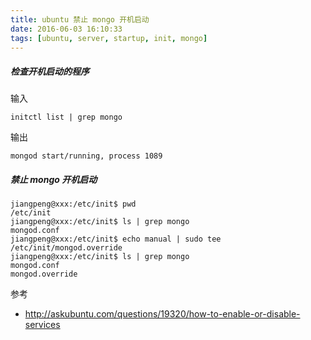 ```yaml
---
title: ubuntu 禁止 mongo 开机启动
date: 2016-06-03 16:10:33
tags: [ubuntu, server, startup, init, mongo]
---
```



##### 检查开机启动的程序

输入

`initctl list | grep mongo`

输出

```
mongod start/running, process 1089
```

<!--more-->

##### 禁止 mongo 开机启动

```
jiangpeng@xxx:/etc/init$ pwd
/etc/init
jiangpeng@xxx:/etc/init$ ls | grep mongo
mongod.conf
jiangpeng@xxx:/etc/init$ echo manual | sudo tee /etc/init/mongod.override
jiangpeng@xxx:/etc/init$ ls | grep mongo
mongod.conf
mongod.override
```

参考

* <http://askubuntu.com/questions/19320/how-to-enable-or-disable-services>